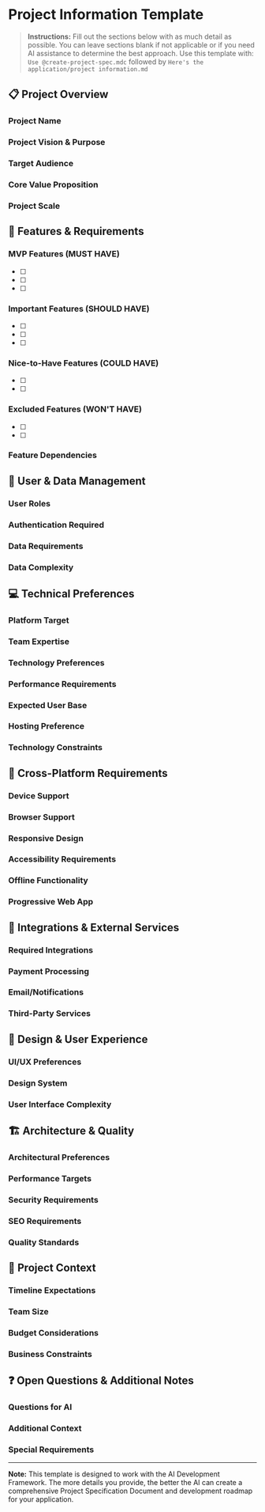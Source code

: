 # Project Information Template

> **Instructions:** Fill out the sections below with as much detail as possible. You can leave sections blank if not applicable or if you need AI assistance to determine the best approach. Use this template with: `Use @create-project-spec.mdc` followed by `Here's the application/project information.md`

## 📋 Project Overview

### Project Name

<!-- What is the name of your application/project? -->

### Project Vision & Purpose

<!-- What is the overall vision and main purpose of this application? -->

### Target Audience

<!-- Who are the primary users of this application? (Demographics, roles, use cases) -->

### Core Value Proposition

<!-- What key problem does this application solve, and what makes it unique? -->

### Project Scale

<!-- Is this a small utility, medium web app, or large-scale application? -->

## 🎯 Features & Requirements

### MVP Features (MUST HAVE)

<!-- List the 3-5 absolutely essential features for launch -->

- [ ]
- [ ]
- [ ]

### Important Features (SHOULD HAVE)

<!-- Features that are important but not critical for initial launch -->

- [ ]
- [ ]
- [ ]

### Nice-to-Have Features (COULD HAVE)

<!-- Features that would be nice if time/budget allows -->

- [ ]
- [ ]

### Excluded Features (WON'T HAVE)

<!-- Features explicitly excluded from this version -->

- [ ]
- [ ]

### Feature Dependencies

<!-- Are there any features that depend on others being completed first? -->

## 👥 User & Data Management

### User Roles

<!-- Are there different types of users with different permissions/capabilities? -->

### Authentication Required

<!-- Does this application need user registration, login, and user management? (Yes/No) -->

### Data Requirements

<!-- Does this application need to store, process, or manage data? What type of data? -->

### Data Complexity

<!-- Choose one: Static content, Simple CRUD operations, Complex relationships, Real-time data -->

## 💻 Technical Preferences

### Platform Target

<!-- What platforms should this run on? (Web, mobile, desktop, etc.) -->

### Team Expertise

<!-- What is your team's current expertise? (JavaScript, Python, Java, etc.) -->

### Technology Preferences

<!-- Do you have preferences for programming languages, frameworks, or databases? -->

### Performance Requirements

<!-- Choose one: Standard web app, High traffic, Real-time features, Mission critical -->

### Expected User Base

<!-- Choose one: Hundreds, Thousands, Tens of thousands, Hundreds of thousands, Millions+ -->

### Hosting Preference

<!-- Cloud provider preference, on-premise, static hosting, etc. -->

### Technology Constraints

<!-- Any technology constraints or requirements from stakeholders? -->

## 📱 Cross-Platform Requirements

### Device Support

<!-- What devices must this work on? (Desktop, tablet, mobile, all) -->

### Browser Support

<!-- Which browsers and versions need to be supported? -->

### Responsive Design

<!-- What are the breakpoints and responsive behavior requirements? -->

### Accessibility Requirements

<!-- What level of accessibility compliance is required? (WCAG AA recommended) -->

### Offline Functionality

<!-- Does the app need to work offline or with poor connectivity? (Yes/No) -->

### Progressive Web App

<!-- Should this be a PWA with installable capabilities? (Yes/No) -->

## 🔗 Integrations & External Services

### Required Integrations

<!-- List any external APIs, services, or existing systems this needs to integrate with -->

### Payment Processing

<!-- Does this need payment functionality? If so, what type? -->

### Email/Notifications

<!-- What kind of email or notification services are needed? -->

### Third-Party Services

<!-- Any other third-party services required? (Analytics, monitoring, etc.) -->

## 🎨 Design & User Experience

### UI/UX Preferences

<!-- Any specific UI/UX requirements or design preferences? -->

### Design System

<!-- Do you have an existing design system or brand guidelines? -->

### User Interface Complexity

<!-- Choose one: Simple/Clean, Moderate complexity, Feature-rich, Dashboard-style -->

## 🏗️ Architecture & Quality

### Architectural Preferences

<!-- Any specific architectural patterns or constraints? (MVC, component-based, microservices, etc.) -->

### Performance Targets

<!-- Any specific performance requirements? (Page load times, response times, etc.) -->

### Security Requirements

<!-- Any specific security requirements beyond standard best practices? -->

### SEO Requirements

<!-- Is SEO important for this project? Any specific SEO goals? -->

### Quality Standards

<!-- Any specific quality standards, compliance requirements, or testing needs? -->

## 📅 Project Context

### Timeline Expectations

<!-- What is the expected timeline or any important deadlines? -->

### Team Size

<!-- How many developers will be working on this? -->

### Budget Considerations

<!-- Any budget constraints that might affect technology choices? -->

### Business Constraints

<!-- Any business or organizational constraints to consider? -->

## ❓ Open Questions & Additional Notes

### Questions for AI

<!-- List any areas where you'd like AI assistance in decision-making -->

### Additional Context

<!-- Any other important information about the project -->

### Special Requirements

<!-- Any unique or special requirements not covered above -->

---

**Note:** This template is designed to work with the AI Development Framework. The more details you provide, the better the AI can create a comprehensive Project Specification Document and development roadmap for your application.
